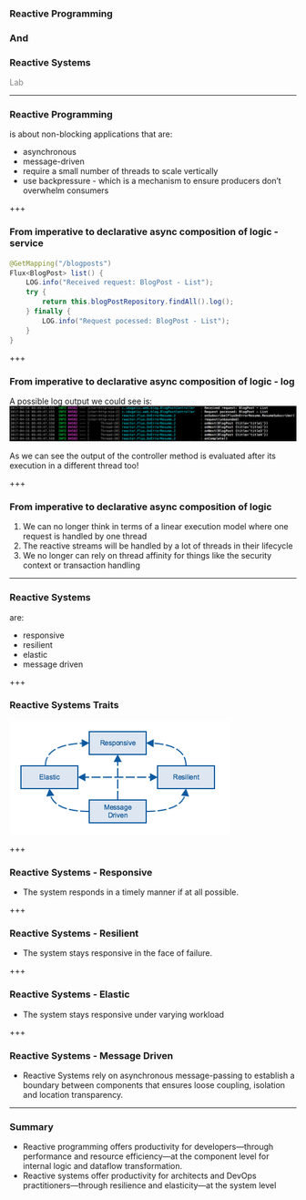 ### Reactive Programming
### And
### Reactive Systems

<span style="color:gray">Lab</span>

---

### Reactive Programming

is about non-blocking applications that are:

  - asynchronous
  - message-driven
  - require a small number of threads to scale vertically
  - use backpressure - which is a mechanism to ensure producers don’t overwhelm consumers

+++

### From imperative to declarative async composition of logic - service

```java
@GetMapping("/blogposts")
Flux<BlogPost> list() {
	LOG.info("Received request: BlogPost - List");
	try {
		return this.blogPostRepository.findAll().log();
	} finally {
		LOG.info("Request pocessed: BlogPost - List");
	}
}
```

+++

### From imperative to declarative async composition of logic - log

A possible log output we could see is:
![Log - Reactive](assets/logs-reactive.png?raw=true)

As we can see the output of the controller method is evaluated after its execution in a different thread too!

+++

### From imperative to declarative async composition of logic

<ol>
<li class="fragment" data-fragment-index="1">We can no longer think in terms of a linear execution model where one request is handled by one thread</li>
<li class="fragment" data-fragment-index="2">The reactive streams will be handled by a lot of threads in their lifecycle</li>
<li class="fragment" data-fragment-index="3">We no longer can rely on thread affinity for things like the security context or transaction handling</li>
</ol>

---

### Reactive Systems

are:

  - responsive
  - resilient
  - elastic
  - message driven

+++

### Reactive Systems Traits

![Reactive Traits](assets/reactive-traits.png?raw=true)

+++

### Reactive Systems - Responsive

  - The system responds in a timely manner if at all possible.

+++

### Reactive Systems - Resilient

  - The system stays responsive in the face of failure.

+++

### Reactive Systems - Elastic

  - The system stays responsive under varying workload

+++

### Reactive Systems - Message Driven

  - Reactive Systems rely on asynchronous message-passing to establish a boundary between components that ensures loose coupling, isolation and location transparency.

---

### Summary

 - Reactive programming offers productivity for developers—through performance and resource efficiency—at the component level for internal logic and dataflow transformation.
 - Reactive systems offer productivity for architects and DevOps practitioners—through resilience and elasticity—at the system level
